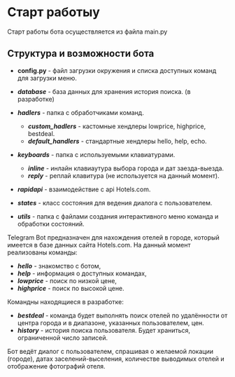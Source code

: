 # Старт работыу
Старт работы бота осуществляется из файла main.py

## Структура и возможности бота
* **config.py** - файл загрузки окружения и списка доступных команд для загрузки меню.

* **_database_** - база данных для хранения история поиска. (в разработке)

* **_hadlers_** - папка с обработчиками команд.
  - **_custom_hadlers_** - кастомные хендлеры lowprice, highprice, bestdeal.
  - **_default_handlers_** - стандартные хендлеры hello, help, echo.

* **_keyboards_** - папка с используемыми клавиатурами.
  - **_inline_** - инлайн клавиаутура выбора города и дат заезда-выезда.
  - **_reply_** - реплай клавитура (не используется на данный момент).

* **_rapidapi_** - взаимодействие с api Hotels.com.

* **_states_** - класс состояния для ведения диалога с пользователем.

* **_utils_** - папка с файлами создания интерактивного меню команда и обработки состояний.

Telegram Bot предназначен для нахождения отелей в городе, который имеется в базе данных сайта Hotels.com. На данный момент реализованы команды:

- **_hello_** - знакомство с ботом,
- **_help_** - информация о доступных командах,
- **_lowprice_** - поиск по низкой цене,
- **_highprice_** - поиск по высокой цене.

Командны находящиеся в разработке:

- **_bestdeal_** - команда будет выполнять поиск отелей по удалённости от центра города и в диапазоне, указанных пользователем, цен.
- **_history_** - история поиска пользователя. Будет храниться, ограниченной число записей.

Бот ведёт диалог с пользователем, спрашивая о желаемой локации (городе), датах заселений-выселения, количестве выводимых отелей и отображение фотографий отеля.
